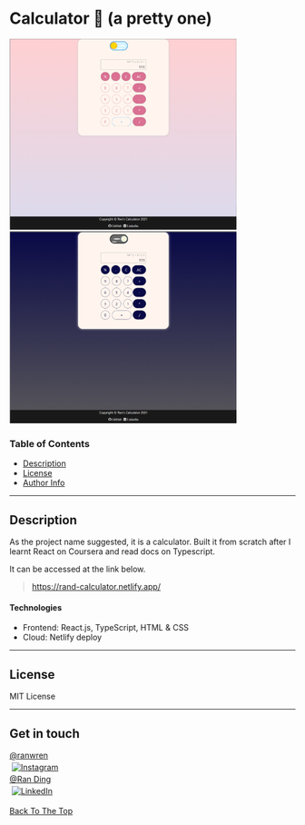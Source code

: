 # Calculator :nail_care: (a pretty one)

<p>
<img src="./src/assets/day.png" width="400px">
<img src="./src/assets/night.png" width="400px">
</p>

### Table of Contents

- [Description](#description)
- [License](#license)
- [Author Info](#author-info)

---

## Description

As the project name suggested, it is a calculator. Built it from scratch after I learnt React on Coursera and read docs on Typescript.

It can be accessed at the link below.

> https://rand-calculator.netlify.app/

#### Technologies

- Frontend: React.js, TypeScript, HTML & CSS
- Cloud: Netlify deploy

---

## License

MIT License

---

## Get in touch

<div>
  <a href="https://www.instagram.com/ranwren/">
    <div>@ranwren</div>
    <img src="https://raw.githubusercontent.com/MikeCodesDotNET/MikeCodesDotNET/a8abbf37441f3253f74ea255a47f289208d7568c/Resources/instagram.svg" alt="Instagram" style="vertical-align:top; margin:4px">
  </a>
<a href="https://www.linkedin.com/in/ding-ran/">
  <div>@Ran Ding</div>
    <img src="https://raw.githubusercontent.com/MikeCodesDotNET/MikeCodesDotNET/a8abbf37441f3253f74ea255a47f289208d7568c/Resources/linkedIn.svg" alt="LinkedIn" style="vertical-align:top; margin:4px">
  </a>
</div>

[Back To The Top](#)
